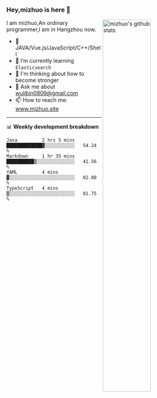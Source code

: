 ### Hey,mizhuo is here 👋

<img align="right" alt="mizhuo's github stats" width="50%" src="https://github-readme-stats.vercel.app/api?username=mizhuo&theme=tokyonight&show_icons=true">

I am mizhuo,An ordinary programmer,I am in Hangzhou now.

- 🔭 JAVA/Vue.js/JavaScript/C++/Shell
- 🌱 I’m currently learning `Elasticsearch`
- 🤔 I'm thinking about how to become stronger
- 💬 Ask me about wulibin0809@gmail.com
- 📫 How to reach me: www.mizhuo.site

---
📊 **Weekly development breakdown**

<!--START_SECTION:waka-->
```text
Java         2 hrs 5 mins    █████████████▓░░░░░░░░░░░   54.24 % 
Markdown     1 hr 35 mins    ██████████▒░░░░░░░░░░░░░░   41.56 % 
YAML         4 mins          ▓░░░░░░░░░░░░░░░░░░░░░░░░   02.08 % 
TypeScript   4 mins          ▒░░░░░░░░░░░░░░░░░░░░░░░░   01.75 % 
```
<!--END_SECTION:waka-->
